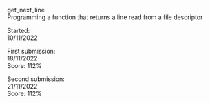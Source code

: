 get_next_line  
Programming a function that returns a line read from a file descriptor

Started:  
10/11/2022

First submission:  
18/11/2022  
Score: 112%

Second submission:  
21/11/2022  
Score: 112%
